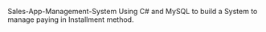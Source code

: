 Sales-App-Management-System
Using C# and MySQL to build a System to manage paying in Installment method.
